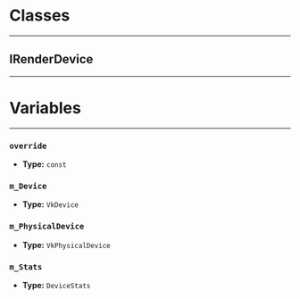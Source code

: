 # Classes
---

## IRenderDevice
---




# Variables
---

### `override`

- **Type:** `const`



### `m_Device`

- **Type:** `VkDevice`



### `m_PhysicalDevice`

- **Type:** `VkPhysicalDevice`



### `m_Stats`

- **Type:** `DeviceStats`


